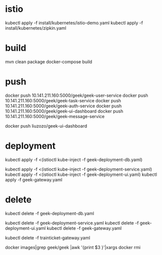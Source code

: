 # istio

kubectl apply -f install/kubernetes/istio-demo.yaml
kubectl apply -f install/kubernetes/zipkin.yaml

# build
 mvn clean package
 docker-compose build 
 

# push
 docker push 10.141.211.160:5000/geek/geek-user-service 
 docker push 10.141.211.160:5000/geek/geek-task-service
 docker push 10.141.211.160:5000/geek/geek-auth-service
 docker push 10.141.211.160:5000/geek/geek-ui-dashboard
 docker push 10.141.211.160:5000/geek/geek-message-service
  
 docker push  liuzozo/geek-ui-dashboard
 
# deployment
 kubectl apply -f <(istioctl kube-inject -f geek-deployment-db.yaml)
 
 
 kubectl apply -f <(istioctl kube-inject -f geek-deployment-service.yaml)
 kubectl apply -f <(istioctl kube-inject -f geek-deployment-ui.yaml)
 kubectl apply -f geek-gateway.yaml

# delete
 kubectl delete -f geek-deployment-db.yaml 
 
 kubectl delete -f geek-deployment-service.yaml 
 kubectl delete -f geek-deployment-ui.yaml 
 kubectl delete -f geek-gateway.yaml
  
kubectl delete -f trainticket-gateway.yaml



docker images|grep geek/geek |awk '{print $3 }'|xargs docker rmi
